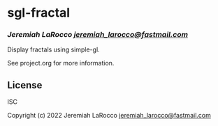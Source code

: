 # sgl-fractal
### _Jeremiah LaRocco <jeremiah_larocco@fastmail.com>_

Display fractals using simple-gl.

See project.org for more information.

## License

ISC


Copyright (c) 2022 Jeremiah LaRocco <jeremiah_larocco@fastmail.com>


